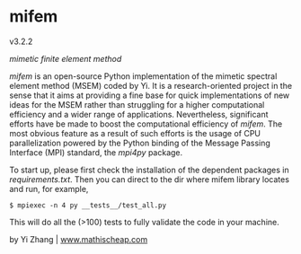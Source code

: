 # mifem

v3.2.2

*mimetic finite element method*

*mifem* is an open-source Python implementation of the mimetic spectral element method
(MSEM) coded by Yi. It is a research-oriented project in the sense that it aims at providing a fine base for quick
implementations of new ideas for the MSEM rather than struggling for a higher computational efficiency and a wider range of 
applications.
Nevertheless, significant efforts have be made to boost the computational efficiency of *mifem*.
The most obvious feature as a result of such efforts is the usage of CPU parallelization powered by the Python binding of the
Message Passing Interface (MPI) standard, the *mpi4py* package.


To start up, please first check the installation of the dependent packages in *requirements.txt*. 
Then you can direct to the dir where mifem library locates and run, for example,
```
$ mpiexec -n 4 py __tests__/test_all.py
```
This will do all the (>100) tests to fully validate the code in your machine.


by Yi Zhang | www.mathischeap.com